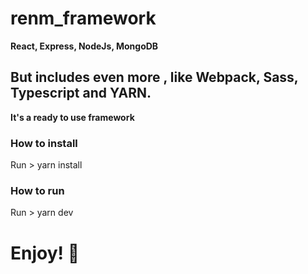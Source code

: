 # renm_framework
**React, Express, NodeJs, MongoDB**
## But includes even more , like Webpack, Sass, Typescript and YARN.

**It's a ready to use framework**

### How to install 
Run  > yarn install

### How to run 
Run > yarn dev


# Enjoy! 🙌
